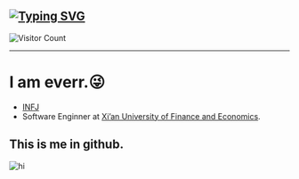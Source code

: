 [![Typing SVG](https://readme-typing-svg.herokuapp.com?font=Fira+Code&pause=1000&width=435&lines=%E4%BA%BA%E4%BA%A6%E6%9C%89%E8%A8%80%EF%BC%8C%E6%97%A5%E6%9C%88%E4%BA%8E%E5%BE%81%E3%80%82%E5%AE%89%E5%BE%97%E4%BF%83%E5%B8%AD%EF%BC%8C%E8%AF%B4%E5%BD%BC%E5%B9%B3%E7%94%9F%E3%80%82)](https://git.io/typing-svg)
-----
![Visitor Count](https://profile-counter.glitch.me/everrwsr/count.svg)

------
# I am everr.😜

- [INFJ](https://www.16personalities.com/infj-conclusion)
- Software Enginner at [Xi’an University of Finance and Economics](https://www.xaufe.edu.cn/).


## This is me in github.
![hi](https://github-readme-stats.vercel.app/api?username=everrwsr)
